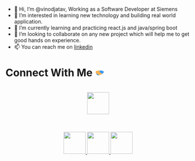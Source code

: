 - 👋 Hi, I’m @vinodjatav, Working as a Software Developer at Siemens
- 👀 I’m interested in learning new technology and building real world application.
- 🌱 I’m currently learning and practicing react.js and java/spring boot
- 💞️ I’m looking to collaborate on any new project which will help me to get good hands on experience\.
- 📫 You can reach me on [linkedin](https://www.linkedin.com/in/vinodjatav/)

<h1>
  Connect With Me
  <img src="Handshake.gif" height="25px">
</h1>

<p align="center">
  <br>
  <a href="https://www.linkedin.com/in/vinodjatav/" target="_blank">
    <code><img height="60" width="60" src="SVG/linkedin.svg"/></code>
  </a>    
</p>
<br/>

<p align="center">
  <a href="https://www.hackerrank.com/vinodjatav/" target="_blank">
    <code><img height="60" width="60" src="WEBP/hr.webp"/></code>
  </a>

  <a href="https://www.hackerearth.com/@vinodjatav" target="_blank">
    <code><img height="60" width="60" src="SVG/he.svg"/></code>
  </a>
  
  <a href="https://leetcode.com/vinodjatav/" target="_blank">
    <code><img height="60" width="60" src="WEBP/lc.webp"/></code>
  </a>
</p>

<br/>
<br/>

<!---
vinodjatav/vinodjatav is a ✨ special ✨ repository because its `README.md` (this file) appears on your GitHub profile.
You can click the Preview link to take a look at your changes.
--->

